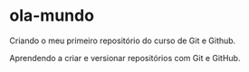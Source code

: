 # ola-mundo
Criando o meu primeiro repositório do curso de Git e Github.

Aprendendo a criar e versionar repositórios com Git e GitHub.
